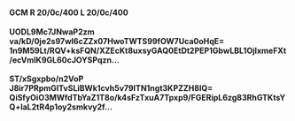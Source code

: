 #### GCM R 20/0c/400 L 20/0c/400
**UODL9Mc7JNwaP2zm**<br/>**va/kD/0je2s97wl6cZZx07HwoTWTS99fOW7Uca0oHqE=**<br/>**1n9M59Lt/RQV+ksFQN/XZEcKt8uxsyGAQ0EtDt2PEP1GbwLBL1OjIxmeFXt/ecVmlK9GL60cJOYSPqzn...**<br/><br/>
**ST/xSgxpbo/n2VoP**<br/>**J8ir7PRpmGlTvSLiBWk1cvh5v79ITN1ngt3KPZZH8lQ=**<br/>**QiSfyOiO3MWfdTbYaZ1T8o/k4sFzTxuA7Tpxp9/FGERipL6zg83RhGTKtsYQ+laL2tR4p1oy2smkvy2f...**